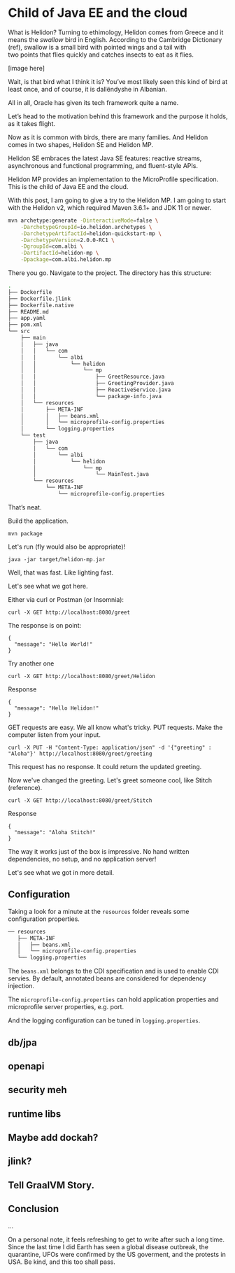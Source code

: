 # Child of Java EE and the cloud

What is Helidon? Turning to ethimology, Helidon comes from Greece and it means the _swallow_ bird in English. According to the Cambridge Dictionary (ref), swallow is a small bird with pointed wings and a tail with two points that flies quickly and catches insects to eat as it flies.

[image here]

Wait, is that bird what I think it is? You’ve most likely seen this kind of bird at least once, and of course, it is dallëndyshe in Albanian.

All in all, Oracle has given its tech framework quite a name.

Let’s head to the motivation behind this framework and the purpose it holds, as it takes flight.

Now as it is common with birds, there are many families. And Helidon comes in two shapes, Helidon SE and Helidon MP. 

Helidon SE embraces the latest Java SE features: reactive streams, asynchronous and functional programming, and fluent-style APIs.

Helidon MP provides an implementation to the MicroProfile specification. This is the child of Java EE and the cloud. 

With this post, I am going to give a try to the Helidon MP. I am going to start with the Helidon v2, which required Maven 3.6.1+ and JDK 11 or newer.

```bash
mvn archetype:generate -DinteractiveMode=false \
    -DarchetypeGroupId=io.helidon.archetypes \
    -DarchetypeArtifactId=helidon-quickstart-mp \
    -DarchetypeVersion=2.0.0-RC1 \
    -DgroupId=com.albi \
    -DartifactId=helidon-mp \
    -Dpackage=com.albi.helidon.mp
```

There you go. Navigate to the project. The directory has this structure:

```bash
.
├── Dockerfile
├── Dockerfile.jlink
├── Dockerfile.native
├── README.md
├── app.yaml
├── pom.xml
└── src
    ├── main
    │   ├── java
    │   │   └── com
    │   │       └── albi
    │   │           └── helidon
    │   │               └── mp
    │   │                   ├── GreetResource.java
    │   │                   ├── GreetingProvider.java
    │   │                   ├── ReactiveService.java
    │   │                   └── package-info.java
    │   └── resources
    │       ├── META-INF
    │       │   ├── beans.xml
    │       │   └── microprofile-config.properties
    │       └── logging.properties
    └── test
        ├── java
        │   └── com
        │       └── albi
        │           └── helidon
        │               └── mp
        │                   └── MainTest.java
        └── resources
            └── META-INF
                └── microprofile-config.properties
```

That’s neat.

Build the application.

```
mvn package
```

Let's run (fly would also be appropriate)!

```
java -jar target/helidon-mp.jar
```

Well, that was fast. Like lighting fast.

Let's see what we got here.

Either via curl or Postman (or Insomnia):

```
curl -X GET http://localhost:8080/greet
```

The response is on point:

```
{
  "message": "Hello World!"
}
```

Try another one

```
curl -X GET http://localhost:8080/greet/Helidon
```

Response

```
{
  "message": "Hello Helidon!"
}
```

GET requests are easy. We all know what's tricky. PUT requests. Make the computer listen from your input.

```
curl -X PUT -H "Content-Type: application/json" -d '{"greeting" : "Aloha"}' http://localhost:8080/greet/greeting
```

This request has no response. It could return the updated greeting.

Now we've changed the greeting. Let's greet someone cool, like Stitch (reference).

```
curl -X GET http://localhost:8080/greet/Stitch
```

Response

```
{
  "message": "Aloha Stitch!"
}
```

The way it works just of the box is impressive. No hand written dependencies, no setup, and no application server!

Let's see what we got in more detail.

## Configuration

Taking a look for a minute at the `resources` folder reveals some configuration properties.

```bash
── resources
   ├── META-INF
   │   ├── beans.xml
   │   └── microprofile-config.properties
   └── logging.properties
```

The `beans.xml` belongs to the CDI specification and is used to enable CDI servies. By default, annotated beans are considered for dependency injection.

The `microprofile-config.properties` can hold application properties and microprofile server properties, e.g. port.

And the logging configuration can be tuned in `logging.properties`.

## db/jpa

## openapi

## security meh

## runtime libs

## Maybe add dockah?

## jlink?

## Tell GraalVM Story.



## Conclusion

…

On a personal note, it feels refreshing to get to write after such a long time. Since the last time I did Earth has seen a global disease outbreak, the quarantine, UFOs were confirmed by the US goverment, and the protests in USA. Be kind, and this too shall pass.
